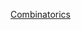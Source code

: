 
[Combinatorics](file:///C:%5CCloud%20Drives%5CiCloudDrive%5CiCloud~md~obsidian%5CObsidian_%5CCombinatorics)